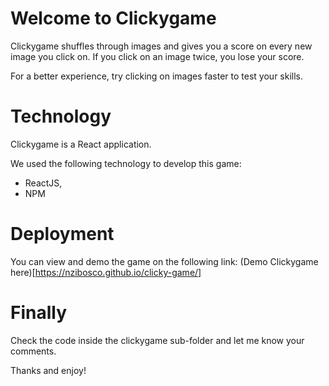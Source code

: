 # Welcome to Clickygame

Clickygame shuffles through images and gives you a score on every new image you click on. 
If you click on an image twice, you lose your score. 

For a better experience, try clicking on images faster to test your skills. 

# Technology 

Clickygame is a React application. 

We used the following technology to develop this game: 

- ReactJS,
- NPM 

# Deployment 

You can view and demo the game on the following link: 
(Demo Clickygame here)[https://nzibosco.github.io/clicky-game/]

# Finally 

Check the code inside the clickygame sub-folder and let me know your comments. 

Thanks and enjoy! 
